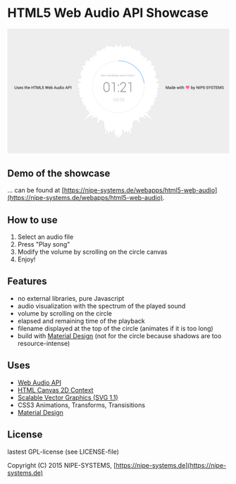 # HTML5 Web Audio API Showcase

![Screenshot of the Project](screenshot.png)

## Demo of the showcase

... can be found at [https://nipe-systems.de/webapps/html5-web-audio](https://nipe-systems.de/webapps/html5-web-audio).

## How to use

1. Select an audio file
2. Press "Play song"
3. Modify the volume by scrolling on the circle canvas
4. Enjoy!

## Features

* no external libraries, pure Javascript
* audio visualization with the spectrum of the played sound
* volume by scrolling on the circle
* elapsed and remaining time of the playback
* filename displayed at the top of the circle (animates if it is too long)
* build with [Material Design](https://www.google.com/design/spec/material-design/introduction.html) (not for the circle because shadows are too resource-intense)

## Uses

* [Web Audio API](http://www.w3.org/TR/webaudio/)
* [HTML Canvas 2D Context](http://www.w3.org/TR/2dcontext/)
* [Scalable Vector Graphics (SVG 1.1)](http://www.w3.org/TR/SVG11/)
* CSS3 Animations, Transforms, Transisitions
* [Material Design](https://www.google.com/design/spec/material-design/introduction.html)

## License

lastest GPL-license (see LICENSE-file)

Copyright (C) 2015 NIPE-SYSTEMS, [https://nipe-systems.de](https://nipe-systems.de)
